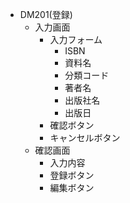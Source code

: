 - DM201(登録)
  - 入力画面
    - 入力フォーム
      - ISBN
      - 資料名
      - 分類コード
      - 著者名
      - 出版社名
      - 出版日
    - 確認ボタン 
    - キャンセルボタン
  - 確認画面
      - 入力内容
      - 登録ボタン
      - 編集ボタン
